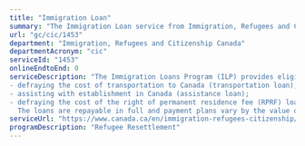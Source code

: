 ```yaml
---
title: "Immigration Loan"
summary: "The Immigration Loan service from Immigration, Refugees and Citizenship Canada is not available end-to-end online, according to the GC Service Inventory."
url: "gc/cic/1453"
department: "Immigration, Refugees and Citizenship Canada"
departmentAcronym: "cic"
serviceId: "1453"
onlineEndtoEnd: 0
serviceDescription: "The Immigration Loans Program (ILP) provides eligible immigrants, who are mainly refugees selected for resettlement to Canada, with access to funding that would otherwise not be available to them. Loans are used to cover a number of expenses, including travel to Canada and other costs associated with resettlement, specifically: 
- defraying the cost of transportation to Canada (transportation loan);
- assisting with establishment in Canada (assistance loan);
- defraying the cost of the right of permanent residence fee (RPRF) loan.
  The loans are repayable in full and payment plans vary by the value of the loan.  Deferrals and extensions are available in some instances."
serviceUrl: "https://www.canada.ca/en/immigration-refugees-citizenship/corporate/publications-manuals/operational-bulletins-manuals/service-delivery/immigration-loans-program.html"
programDescription: "Refugee Resettlement"
---
```

